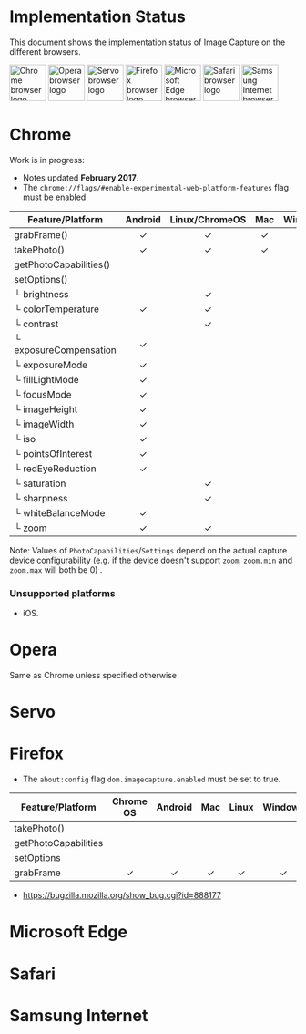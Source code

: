 # Implementation Status
This document shows the implementation status of Image Capture on the
different browsers.

<a href="#chrome"><img width=64 src="https://raw.githubusercontent.com/alrra/browser-logos/master/src/chrome/chrome_128x128.png" alt="Chrome browser logo"></a>
<a href="#opera"><img width=64 src="https://raw.githubusercontent.com/alrra/browser-logos/master/src/opera/opera_128x128.png" alt="Opera browser logo"></a>
<a href="#servo"><img width=64 src="https://raw.githubusercontent.com/alrra/browser-logos/master/src/browser.html/browser.html_128x128.png" alt="Servo browser logo"></a>
<a href="#firefox"><img width=64 src="https://raw.githubusercontent.com/alrra/browser-logos/master/src/firefox/firefox_128x128.png" alt="Firefox browser logo"></a>
<a href="#microsoft-edge"><img width=64 src="https://raw.githubusercontent.com/alrra/browser-logos/master/src/edge/edge_128x128.png" alt="Microsoft Edge browser logo"></a>
<a href="#microsoft-edge"><img width=64 src="https://raw.githubusercontent.com/alrra/browser-logos/master/src/safari/safari_128x128.png" alt="Safari browser logo"></a>
<a href="#samsung-internet"><img width=64 src="https://raw.githubusercontent.com/alrra/browser-logos/master/src/samsung-internet/samsung-internet_128x128.png" alt="Samsung Internet browser logo"></a>

# Chrome
Work is in progress:
* Notes updated **February 2017**.
* The `chrome://flags/#enable-experimental-web-platform-features` flag must be enabled

Feature/Platform          | Android | Linux/ChromeOS | Mac | Windows |
------------------------- | :-----: | :------------: | :-: | :-----: |
grabFrame()               | ✓       | ✓              | ✓   | ✓       |
takePhoto()               | ✓       | ✓              | ✓   | ✓       |
getPhotoCapabilities()    |         |                |     |         |
setOptions()              |         |                |     |         |
└ brightness              |         | ✓              |     |         |
└ colorTemperature        | ✓       | ✓              |     |         |
└ contrast                |         | ✓              |     |         |
└ exposureCompensation    | ✓       |                |     |         |
└ exposureMode            | ✓       |                |     |         |
└ fillLightMode           | ✓       |                |     |         |
└ focusMode               | ✓       |                |     |         |
└ imageHeight             | ✓       |                |     |         |
└ imageWidth              | ✓       |                |     |         |
└ iso                     | ✓       |                |     |         |
└ pointsOfInterest        | ✓       |                |     |         |
└ redEyeReduction         | ✓       |                |     |         |
└ saturation              |         | ✓              |     |         |
└ sharpness               |         | ✓              |     |         |
└ whiteBalanceMode        | ✓       |                |     |         |
└ zoom                    | ✓       | ✓              |     |         |

Note: Values of `PhotoCapabilities`/`Settings` depend on the actual capture device configurability (e.g. if the device doesn't support `zoom`, `zoom.min` and `zoom.max` will both be 0) .

### Unsupported platforms

* iOS.

# Opera
Same as Chrome unless specified otherwise

# Servo

# Firefox

* The `about:config` flag `dom.imagecapture.enabled` must be set to true.

Feature/Platform          | Chrome OS | Android | Mac | Linux | Windows |
------------------------- | :-------: | :-----: | :-: | :---: | :-----: |
takePhoto()               |           |         |     |       |         |
getPhotoCapabilities      |           |         |     |       |         |
setOptions                |           |         |     |       |         |
grabFrame                 | ✓         | ✓       | ✓   | ✓     | ✓       |

- https://bugzilla.mozilla.org/show_bug.cgi?id=888177

# Microsoft Edge

# Safari

# Samsung Internet
